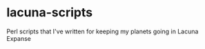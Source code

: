 lacuna-scripts
==============

Perl scripts that I've written for keeping my planets going in Lacuna Expanse
